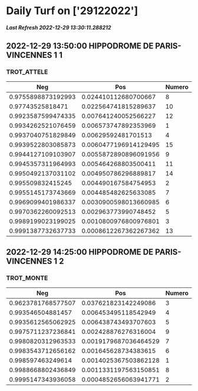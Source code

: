 # Daily Turf on ['29122022']
##### Last Refresh 2022-12-29 13:30:11.288212

## 2022-12-29 13:50:00 HIPPODROME DE PARIS-VINCENNES 1 1
### TROT_ATTELE

| Neg  | Pos  | Numero  | Arrived |
|------|------|---------|---------|
| 0.9755898873192993 | 0.024410112680700667 | 8 | 20.0 |
| 0.97743525818471 | 0.022564741815289637 | 10 | 20.0 |
| 0.9923587599474335 | 0.007641240052566227 | 12 | 20.0 |
| 0.9934262521076459 | 0.006573747892353969 | 1 | 20.0 |
| 0.9937040751829849 | 0.00629592481701513 | 4 | 20.0 |
| 0.9939522803085873 | 0.0060477196914129495 | 15 | 20.0 |
| 0.9944127109103907 | 0.0055872890896091956 | 9 | 20.0 |
| 0.9945357311964993 | 0.005464268803500411 | 11 | 20.0 |
| 0.9950492137031102 | 0.004950786296889817 | 14 | 20.0 |
| 0.995509832415245 | 0.004490167584754953 | 2 | 20.0 |
| 0.9955145173743669 | 0.004485482625633085 | 7 | 20.0 |
| 0.9969099401986337 | 0.0030900598013660985 | 6 | 20.0 |
| 0.9970362260092513 | 0.002963773990748452 | 5 | 20.0 |
| 0.9989199023199025 | 0.0010800976800976801 | 3 | 20.0 |
| 0.9991387732637733 | 0.0008612267362267362 | 13 | 20.0 |

## 2022-12-29 14:25:00 HIPPODROME DE PARIS-VINCENNES 1 2
### TROT_MONTE

| Neg  | Pos  | Numero  | Arrived |
|------|------|---------|---------|
| 0.9623781768577507 | 0.037621823142249086 | 3 | 20.0 |
| 0.993546504881457 | 0.006453495118542949 | 4 | 20.0 |
| 0.9935612565062925 | 0.006438743493707603 | 5 | 20.0 |
| 0.9975711237236841 | 0.002428876276316004 | 9 | 20.0 |
| 0.9980820312963533 | 0.0019179687036464529 | 7 | 20.0 |
| 0.9983543712656162 | 0.001645628734383615 | 6 | 20.0 |
| 0.998597463249614 | 0.0014025367503862128 | 1 | 20.0 |
| 0.9988668802436849 | 0.0011331197563150851 | 8 | 20.0 |
| 0.9995147343936058 | 0.0004852656063941771 | 2 | 20.0 |
